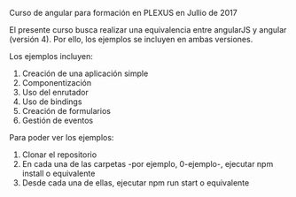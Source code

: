 Curso de angular para formación en PLEXUS en Jullio de 2017

El presente curso busca realizar una equivalencia entre angularJS y angular (versión 4). Por ello, los ejemplos se incluyen en ambas versiones.

Los ejemplos incluyen:
1. Creación de una aplicación simple
2. Componentización
3. Uso del enrutador
4. Uso de bindings
5. Creación de formularios
6. Gestión de eventos

Para poder ver los ejemplos:
1. Clonar el repositorio
2. En cada una de las carpetas -por ejemplo, 0-ejemplo-, ejecutar npm install o equivalente
3. Desde cada una de ellas, ejecutar npm run start o equivalente

